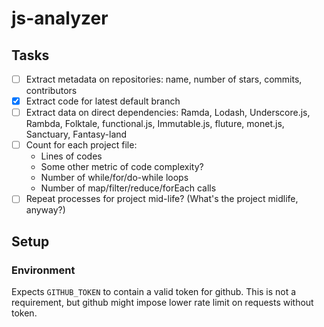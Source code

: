 # js-analyzer

## Tasks
- [ ] Extract metadata on repositories: name, number of stars, commits, contributors
- [x] Extract code for latest default branch
- [ ] Extract data on direct dependencies: Ramda, Lodash, Underscore.js, Rambda, Folktale, functional.js, Immutable.js, 
      fluture, monet.js, Sanctuary, Fantasy-land
- [ ] Count for each project file:
  - Lines of codes
  - Some other metric of code complexity?
  - Number of while/for/do-while loops
  - Number of map/filter/reduce/forEach calls
- [ ] Repeat processes for project mid-life? (What's the project midlife, anyway?)

## Setup

### Environment

Expects `GITHUB_TOKEN` to contain a valid token for github. This is not a requirement, but github might impose lower rate limit on requests without token.
